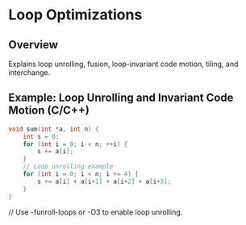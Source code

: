 # Loop Optimizations

## Overview
Explains loop unrolling, fusion, loop-invariant code motion, tiling, and interchange.

## Example: Loop Unrolling and Invariant Code Motion (C/C++)
```c
void sum(int *a, int n) {
    int s = 0;
    for (int i = 0; i < n; ++i) {
        s += a[i];
    }
    // Loop unrolling example
    for (int i = 0; i < n; i += 4) {
        s += a[i] + a[i+1] + a[i+2] + a[i+3];
    }
}
```
// Use -funroll-loops or -O3 to enable loop unrolling.
